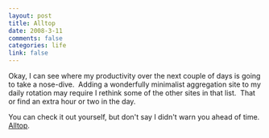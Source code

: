 ```yaml
--- 
layout: post
title: Alltop
date: 2008-3-11
comments: false
categories: life
link: false
---
```

Okay, I can see where my productivity over the next couple of days is going to take a nose-dive.  Adding a wonderfully minimalist aggregation site to my daily rotation may require I rethink some of the other sites in that list.  That or find an extra hour or two in the day.

You can check it out yourself, but don't say I didn't warn you ahead of time.  <a href="http://alltop.com" title="Alltop, all the top stories">Alltop</a>.
